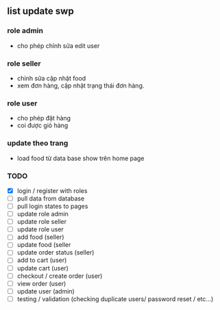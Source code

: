 ## list update swp


### role admin 
- cho phép chỉnh sửa edit user

### role seller
- chỉnh sửa cập nhật food
- xem đơn hàng, cập nhật trạng thái đơn hàng.

### role user
- cho phép đặt hàng
- coi được giỏ hàng

### update theo trang 
- load food từ data base show trên home page

### TODO
- [x] login / register with roles
- [ ] pull data from database
- [ ] pull login states to pages
- [ ] update role admin
- [ ] update role seller
- [ ] update role user
- [ ] add food (seller)
- [ ] update food (seller
- [ ] update order status (seller)
- [ ] add to cart (user)
- [ ] update cart (user)
- [ ] checkout / create order (user)
- [ ] view order (user)
- [ ] update user (admin)
- [ ] testing / validation (checking duplicate users/ password reset / etc...)